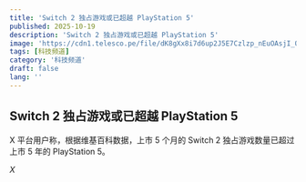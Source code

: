 ```yaml
---
title: 'Switch 2 独占游戏或已超越 PlayStation 5'
published: 2025-10-19
description: 'Switch 2 独占游戏或已超越 PlayStation 5'
image: 'https://cdn1.telesco.pe/file/dK8gXx8i7d6up2J5E7Czlzp_nEuOAsjI_OKwG9m9tT-o6kOAj6Lz-aoyiY87Bg30Awj-VSHAL_uLveHm4sN-qtox-6qXl9wzd_hbWaUYWClkuXE7QC2rbLY4UDY9d7kgUCip5-nso_ZZsmLRwoOXO-e51Vp9V3C9GZWDkYxf5UMZjNMh_ssg5YjURrBrjeAHQzFMy2kpCiMV06BX2TBLF3c-zNKYXDAinn5UO7lzYYMHMW0t8Na3MUedQ24CgbAYaKCYd0u0LkJzPbNGKAo-S8ahC17zbgkxrg_jxUJSZxHWU10fd0TSn1KKGG0gDoLwDlROrTldEpmSUhUjUcVhlg.jpg'
tags: [科技频道]
category: '科技频道'
draft: false
lang: ''
---
```


## Switch 2 独占游戏或已超越 PlayStation 5

X 平台用户称，根据维基百科数据，上市 5 个月的 Switch 2 独占游戏数量已超过上市 5 年的 PlayStation 5。

*X*
